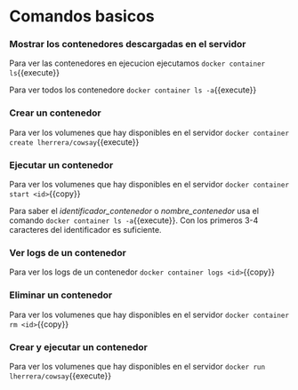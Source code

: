 # Comandos basicos

### Mostrar los contenedores descargadas en el servidor
Para ver las contenedores en ejecucion ejecutamos ``docker container ls``{{execute}}

Para ver todos los contenedore ``docker container ls -a``{{execute}}

### Crear un contenedor
Para ver los volumenes que hay disponibles en el servidor ``docker container create lherrera/cowsay``{{execute}}

### Ejecutar un contenedor
Para ver los volumenes que hay disponibles en el servidor ``docker container start <id>``{{copy}}

Para saber el *identificador_contenedor* o *nombre_contenedor* usa el comando ``docker container ls -a``{{execute}}. Con los primeros 3-4 caracteres del identificador es suficiente.

### Ver logs de un contenedor 
Para ver los logs de un contenedor ``docker container logs <id>``{{copy}}

### Eliminar un contenedor
Para ver los volumenes que hay disponibles en el servidor ``docker container rm <id>``{{copy}}

### Crear y ejecutar un contenedor
Para ver los volumenes que hay disponibles en el servidor ``docker run lherrera/cowsay``{{execute}}